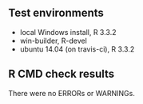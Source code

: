 ## Test environments
* local Windows install, R 3.3.2
* win-builder, R-devel
* ubuntu 14.04 (on travis-ci), R 3.3.2

## R CMD check results
There were no ERRORs or WARNINGs.
